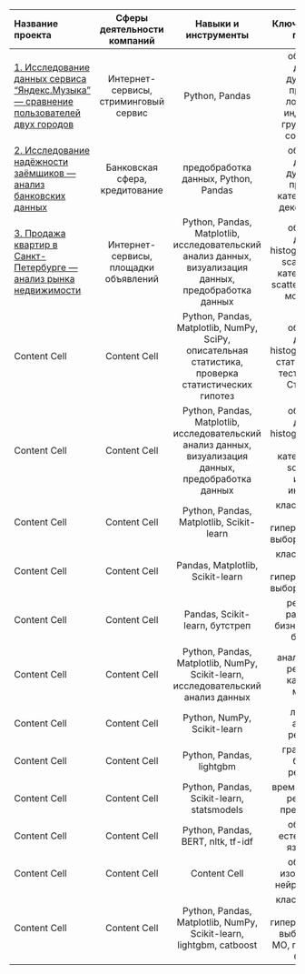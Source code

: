 | Название проекта | Сферы деятельности компаний | Навыки и инструменты | Ключевые слова проекта |
| :------------------- | :---: | :---: | :---: |
| [1. Исследование данных сервиса “Яндекс.Музыка” — сравнение пользователей двух городов](https://github.com/BogdanPopovich/yandex_practicum/blob/main/1.%20%D0%98%D1%81%D1%81%D0%BB%D0%B5%D0%B4%D0%BE%D0%B2%D0%B0%D0%BD%D0%B8%D0%B5%20%D0%B4%D0%B0%D0%BD%D0%BD%D1%8B%D1%85%20%D1%81%D0%B5%D1%80%D0%B2%D0%B8%D1%81%D0%B0%20%E2%80%9C%D0%AF%D0%BD%D0%B4%D0%B5%D0%BA%D1%81.%D0%9C%D1%83%D0%B7%D1%8B%D0%BA%D0%B0%E2%80%9D%20%E2%80%94%20%D1%81%D1%80%D0%B0%D0%B2%D0%BD%D0%B5%D0%BD%D0%B8%D0%B5%20%D0%BF%D0%BE%D0%BB%D1%8C%D0%B7%D0%BE%D0%B2%D0%B0%D1%82%D0%B5%D0%BB%D0%B5%D0%B9%20%D0%B4%D0%B2%D1%83%D1%85%20%D0%B3%D0%BE%D1%80%D0%BE%D0%B4%D0%BE%D0%B2.ipynb) | Интернет-сервисы, cтриминговый сервис  | Python, Pandas  | обработка данных, дубликаты, пропуски, логическая индексация, группировка, сортировка  |
| [2. Исследование надёжности заёмщиков — анализ банковских данных](https://github.com/BogdanPopovich/yandex_practicum/blob/main/2.%20%D0%98%D1%81%D1%81%D0%BB%D0%B5%D0%B4%D0%BE%D0%B2%D0%B0%D0%BD%D0%B8%D0%B5%20%D0%BD%D0%B0%D0%B4%D1%91%D0%B6%D0%BD%D0%BE%D1%81%D1%82%D0%B8%20%D0%B7%D0%B0%D1%91%D0%BC%D1%89%D0%B8%D0%BA%D0%BE%D0%B2%20%E2%80%94%20%D0%B0%D0%BD%D0%B0%D0%BB%D0%B8%D0%B7%20%D0%B1%D0%B0%D0%BD%D0%BA%D0%BE%D0%B2%D1%81%D0%BA%D0%B8%D1%85%20%D0%B4%D0%B0%D0%BD%D0%BD%D1%8B%D1%85.ipynb)  |Банковская сфера, кредитование  | предобработка данных, Python, Pandas  | обработка данных, дубликаты, пропуски, категоризация, декомпозиция  |
| [3. Продажа квартир в Санкт-Петербурге — анализ рынка недвижимости](https://github.com/BogdanPopovich/yandex_practicum/blob/main/3.%20%D0%9F%D1%80%D0%BE%D0%B4%D0%B0%D0%B6%D0%B0%20%D0%BA%D0%B2%D0%B0%D1%80%D1%82%D0%B8%D1%80%20%D0%B2%20%D0%A1%D0%B0%D0%BD%D0%BA%D1%82-%D0%9F%D0%B5%D1%82%D0%B5%D1%80%D0%B1%D1%83%D1%80%D0%B3%D0%B5%20%E2%80%94%20%D0%B0%D0%BD%D0%B0%D0%BB%D0%B8%D0%B7%20%D1%80%D1%8B%D0%BD%D0%BA%D0%B0%20%D0%BD%D0%B5%D0%B4%D0%B2%D0%B8%D0%B6%D0%B8%D0%BC%D0%BE%D1%81%D1%82%D0%B8.ipynb)  | Интернет-сервисы, площадки объявлений | Python, Pandas, Matplotlib, исследовательский анализ данных, визуализация данных, предобработка данных  | обработка данных, histogram, boxplot, scattermatrix, категоризация, scatterplot,  фрод-мониторинг  |
| Content Cell  | Content Cell  | Python, Pandas, Matplotlib, NumPy, SciPy, описательная статистика, проверка статистических гипотез  | обработка данных, histogram, boxplot, статистический тест, критерий Стьюдента  |
| Content Cell  | Content Cell  | Python, Pandas, Matplotlib, исследовательский анализ данных, визуализация данных, предобработка данных  | обработка данных, histogram, boxplot, barplot, категоризация, scatterplot,  игровая индустрия  |
| Content Cell  | Content Cell  | Python, Pandas, Matplotlib, Scikit-learn  | классификация, подбор гиперпараметров, выбор модели МО  |
| Content Cell  | Content Cell  | Pandas, Matplotlib, Scikit-learn  | классификация, подбор гиперпараметров, выбор модели МО  |
| Content Cell  | Content Cell  | Pandas, Scikit-learn, бутстреп  | регрессия, разработка бизнес-модели, бутстреп  |
| Content Cell  | Content Cell  | Python, Pandas, Matplotlib, NumPy, Scikit-learn, исследовательский анализ данных  | анализ данных, регрессия, кастомные метрики  |
| Content Cell  | Content Cell  | Python, NumPy, Scikit-learn  | линейная алгебра, регрессия  |
| Content Cell  | Content Cell  | Python, Pandas, lightgbm  | градиентный бустинг, регрессия  |
| Content Cell  | Content Cell  | Python, Pandas, Scikit-learn, statsmodels  | временные ряды, регрессия, предсказания  |
| Content Cell  | Content Cell  | Python, Pandas, BERT, nltk, tf-idf  | обработка естественного языка, NLP  |
| Content Cell  | Content Cell  | Content Cell  | обработка изображений, нейронные сети  |
| Content Cell  | Content Cell  | Python, Pandas, Matplotlib, NumPy, Scikit-learn, lightgbm, catboost  | классификация, подбор гиперпараметров, выбор модели МО, градиентный бустинг  |
